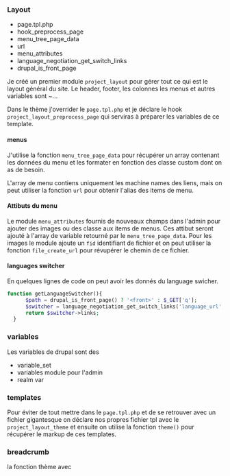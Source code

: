 ### Layout
- page.tpl.php
- hook_preprocess_page
- menu_tree_page_data
- url
- menu_attributes
- language_negotiation_get_switch_links 
- drupal_is_front_page


Je créé un premier module `project_layout` pour gérer tout ce qui est le layout 
général du site. Le header, footer, les colonnes les menus et autres variables sont ~...

Dans le thème j'overrider le `page.tpl.php` et je déclare le hook 
`project_layout_preprocess_page` qui serviras à préparer les variables de ce template.

#### menus
J'utilise la fonction `menu_tree_page_data` pour récupérer un array contenant
les données du menu et les formater en fonction des classe custom dont on as de 
besoin.

L'array de menu contiens uniquement les machine names des liens, mais on peut 
utiliser la fonction `url` pour obtenir l'alias des items de menu.

#### Attibuts du menu
Le module `menu_attributes` fournis de nouveaux champs dans l'admin pour ajouter 
des images ou des classe aux items de menus. Ces attibut seront ajouté à l'array
de variable retourné par le `menu_tree_page_data`. Pour les images le module ajoute
un `fid` identifiant de fichier et on peut utiliser la fonction `file_create_url`
pour révupérer le chemin de ce fichier.

#### languages switcher
En quelques lignes de code on peut avoir les donnés du language swicher.

``` php
function getLanguageSwitcher(){
      $path = drupal_is_front_page() ? '<front>' : $_GET['q'];
      $switcher = language_negotiation_get_switch_links('language_url', $path);
      return $switcher->links;
  }
```

### variables
Les variables de drupal sont des 

- variable_set
- variables module pour l'admin
- realm var

### templates 
Pour éviter de tout mettre dans le `page.tpl.php` et de se retrouver avec un 
fichier gigantesque on déclare nos propres fichier tpl avec le `project_layout_theme`
et ensuite on utilise la fonction `theme()` pour récupérer le markup de ces 
templates.

### breadcrumb
la fonction thème avec 


